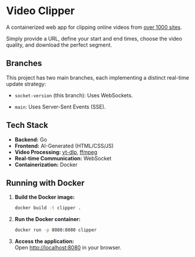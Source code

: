 # Video Clipper

A containerized web app for clipping online videos from [over 1000 sites](https://github.com/yt-dlp/yt-dlp/blob/master/supportedsites.md). 

Simply provide a URL, define your start and end times, choose the video quality, and download the perfect segment.

## Branches

This project has two main branches, each implementing a distinct real-time update strategy:

*   `socket-version` (this branch): Uses WebSockets.

*   `main`: Uses Server-Sent Events (SSE).

## Tech Stack

- **Backend:** Go
- **Frontend:** AI-Generated (HTML/CSS/JS)
- **Video Processing:** [yt-dlp](https://github.com/yt-dlp/yt-dlp), [ffmpeg](https://ffmpeg.org/)
- **Real-time Communication:** WebSocket
- **Containerization:** Docker



## Running with Docker

1. **Build the Docker image:**
   ```sh
   docker build -t clipper .
   ```

2. **Run the Docker container:**
   ```sh
   docker run -p 8080:8080 clipper
   ```

3. **Access the application:**  
   Open [http://localhost:8080](http://localhost:8080) in your browser.

